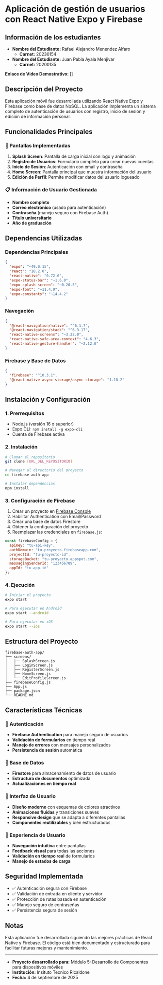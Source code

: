 # Aplicación de gestión de usuarios con React Native Expo y Firebase

## Información de los estudiantes

- **Nombre del Estudiante:** Rafael Alejandro Menendez Alfaro 
  - **Carnet:** 20230154
- **Nombre del Estudiante:** Juan Pabla Ayala Menjivar 
  - **Carnet:** 20200135
  
**Enlace de Video Demostrativo:** []

## Descripción del Proyecto

Esta aplicación móvil fue desarrollada utilizando React Native Expo y Firebase como base de datos NoSQL. La aplicación implementa un sistema completo de autenticación de usuarios con registro, inicio de sesión y edición de información personal.

## Funcionalidades Principales

### 🚀 Pantallas Implementadas

1. **Splash Screen**: Pantalla de carga inicial con logo y animación
2. **Registro de Usuarios**: Formulario completo para crear nuevas cuentas
3. **Inicio de Sesión**: Autenticación con email y contraseña
4. **Home Screen**: Pantalla principal que muestra información del usuario
5. **Edición de Perfil**: Permite modificar datos del usuario logueado

### 📋 Información de Usuario Gestionada

- **Nombre completo**
- **Correo electrónico** (usado para autenticación)
- **Contraseña** (manejo seguro con Firebase Auth)
- **Título universitario**
- **Año de graduación**

## Dependencias Utilizadas

### Dependencias Principales

```json
{
  "expo": "~49.0.15",
  "react": "18.2.0",
  "react-native": "0.72.6",
  "expo-status-bar": "~1.6.0",
  "expo-splash-screen": "~0.20.5",
  "expo-font": "~11.4.0",
  "expo-constants": "~14.4.2"
}
```

### Navegación

```json
{
  "@react-navigation/native": "^6.1.7",
  "@react-navigation/stack": "^6.3.17",
  "react-native-screens": "~3.22.0",
  "react-native-safe-area-context": "4.6.3",
  "react-native-gesture-handler": "~2.12.0"
}
```

### Firebase y Base de Datos

```json
{
  "firebase": "^10.3.1",
  "@react-native-async-storage/async-storage": "1.18.2"
}
```

## Instalación y Configuración

### 1. Prerrequisitos

- Node.js (versión 16 o superior)
- Expo CLI: `npm install -g expo-cli`
- Cuenta de Firebase activa

### 2. Instalación

```bash
# Clonar el repositorio
git clone [URL_DEL_REPOSITORIO]

# Navegar al directorio del proyecto
cd firebase-auth-app

# Instalar dependencias
npm install
```

### 3. Configuración de Firebase

1. Crear un proyecto en [Firebase Console](https://console.firebase.google.com/)
2. Habilitar Authentication con Email/Password
3. Crear una base de datos Firestore
4. Obtener la configuración del proyecto
5. Reemplazar las credenciales en `firebase.js`:

```javascript
const firebaseConfig = {
  apiKey: "tu-api-key",
  authDomain: "tu-proyecto.firebaseapp.com",
  projectId: "tu-proyecto-id",
  storageBucket: "tu-proyecto.appspot.com",
  messagingSenderId: "123456789",
  appId: "tu-app-id"
};
```

### 4. Ejecución

```bash
# Iniciar el proyecto
expo start

# Para ejecutar en Android
expo start --android

# Para ejecutar en iOS
expo start --ios
```

## Estructura del Proyecto

```
firebase-auth-app/
├── screens/
│   ├── SplashScreen.js
│   ├── LoginScreen.js
│   ├── RegisterScreen.js
│   ├── HomeScreen.js
│   └── EditProfileScreen.js
├── firebaseConfig.js
├── App.js
├── package.json
└── README.md
```

## Características Técnicas

### 🔐 Autenticación
- **Firebase Authentication** para manejo seguro de usuarios
- **Validación de formularios** en tiempo real
- **Manejo de errores** con mensajes personalizados
- **Persistencia de sesión** automática

### 💾 Base de Datos
- **Firestore** para almacenamiento de datos de usuario
- **Estructura de documentos** optimizada
- **Actualizaciones en tiempo real**

### 🎨 Interfaz de Usuario
- **Diseño moderno** con esquemas de colores atractivos
- **Animaciones fluidas** y transiciones suaves
- **Responsive design** que se adapta a diferentes pantallas
- **Componentes reutilizables** y bien estructurados

### 📱 Experiencia de Usuario
- **Navegación intuitiva** entre pantallas
- **Feedback visual** para todas las acciones
- **Validación en tiempo real** de formularios
- **Manejo de estados de carga**

## Seguridad Implementada

- ✅ Autenticación segura con Firebase
- ✅ Validación de entrada en cliente y servidor
- ✅ Protección de rutas basada en autenticación
- ✅ Manejo seguro de contraseñas
- ✅ Persistencia segura de sesión


## Notas

Esta aplicación fue desarrollada siguiendo las mejores prácticas de React Native y Firebase. El código está bien documentado y estructurado para facilitar futuras mejoras y mantenimiento.



---

- **Proyecto desarrollado para:** Módulo 5: Desarrollo de Componentes para dispositivos móviles
- **Institución:** Insituto Tecnico Ricaldone  
- **Fecha:** 4 de septiembre de 2025
